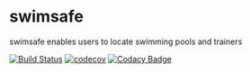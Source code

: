 # swimsafe
swimsafe enables users to locate swimming pools and trainers 


[![Build Status](https://travis-ci.com/sanya-kenneth/swimsafe.svg?token=5bTPBj984KeHK4y8z75X&branch=develop)](https://travis-ci.com/sanya-kenneth/swimsafe)  [![codecov](https://codecov.io/gh/sanya-kenneth/swimsafe/branch/develop/graph/badge.svg?token=Z4GcJGbj7i)](https://codecov.io/gh/sanya-kenneth/swimsafe) [![Codacy Badge](https://api.codacy.com/project/badge/Grade/5dbd91c99c9844caa037fd8a36858674)](https://www.codacy.com?utm_source=github.com&amp;utm_medium=referral&amp;utm_content=sanya-kenneth/swimsafe&amp;utm_campaign=Badge_Grade)
